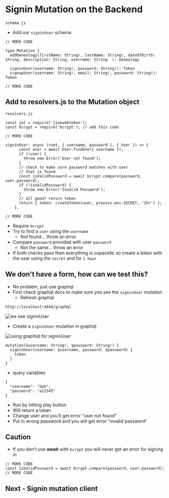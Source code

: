 # Signin Mutation on the Backend
`schema.js`

* Add our `signinUser` schema

```
// MORE CODE

type Mutation {
  addGenealogy(firstName: String!, lastName: String!, dateOfBirth: String, description: String, username: String  ): Genealogy

  signinUser(username: String!, password: String!): Token
  signupUser(username: String!, email: String!, password: String!): Token

// MORE CODE
```

## Add to resolvers.js to the Mutation object
`resolvers.js`

```
const jwt = require('jsonwebtoken');
const bcrypt = require('bcrypt'); // add this code

// MORE CODE

signinUser: async (root, { username, password }, { User }) => {
      const user = await User.findOne({ username });
      if (!user) {
        throw new Error('User not found');
      }
      // check to make sure password matches with user
      // that is found
      const isValidPassword = await bcrypt.compare(password, user.password);
      if (!isValidPassword) {
        throw new Error('Invalid Password');
      }
      // all good? return token
      return { token: createToken(user, process.env.SECRET, '1hr') };
    },

// MORE CODE
```

* Require `bcrypt`
* Try to find a `user` using the `username`
    - Not found... throw an error
* Compare `password` provided with user `password`
    - Not the same... throw an error
* If both checks pass then everything is copacetic so create a token with the user using the `secret` and for `1 hour`

## We don't have a form, how can we test this?
* No problem, just use graphql
* First check graphql docs to make sure you see the `signinUser` mutation
    - Refresh graphql

`http://localhost:4444/graphql`

![we see signinUser](https://i.imgur.com/yM6NGB7.png)

* Create a `signinUser` mutation in graphql

![using graphiql for signinUser](https://i.imgur.com/KzNqGFu.png)

```
mutation($username: String!, $password: String!) {
  signinUser(username: $username, password: $password) {
    token
  }
}
```

* query variables

```
{
  "username": "bob",
  "password": "a12345"
}
```

* Run by hitting play button
* Will return a token
* Change user and you'll get error "user not found"
* Put in wrong password and you will get error "invalid password"

## Caution
* If you don't use **await** with `bcrypt` you will never get an error for signing in

```
// MORE CODE
const isValidPassword = await bcrypt.compare(password, user.password);
// MORE CODE
```

## Next - Signin mutation client
